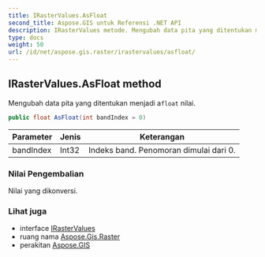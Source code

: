 ```yaml
---
title: IRasterValues.AsFloat
second_title: Aspose.GIS untuk Referensi .NET API
description: IRasterValues metode. Mengubah data pita yang ditentukan menjadi afloat nilai.
type: docs
weight: 50
url: /id/net/aspose.gis.raster/irastervalues/asfloat/
---
```

## IRasterValues.AsFloat method

Mengubah data pita yang ditentukan menjadi a`float` nilai.

```csharp
public float AsFloat(int bandIndex = 0)
```

| Parameter | Jenis | Keterangan |
| --- | --- | --- |
| bandIndex | Int32 | Indeks band. Penomoran dimulai dari 0. |

### Nilai Pengembalian

Nilai yang dikonversi.

### Lihat juga

* interface [IRasterValues](../)
* ruang nama [Aspose.Gis.Raster](../../irastervalues/)
* perakitan [Aspose.GIS](../../../)


